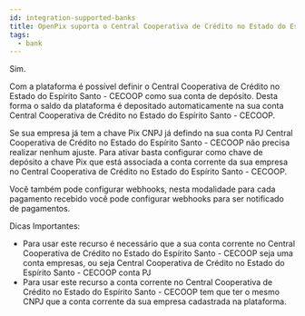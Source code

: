 ```yaml
---
id: integration-supported-banks
title: OpenPix suporta o Central Cooperativa de Crédito no Estado do Espírito Santo - CECOOP ?
tags:
  - bank
---
```


Sim.

Com a plataforma é possível definir o Central Cooperativa de Crédito no Estado do Espírito Santo - CECOOP como sua conta de depósito. Desta forma o saldo da plataforma é depositado automaticamente na sua conta Central Cooperativa de Crédito no Estado do Espírito Santo - CECOOP.

Se sua empresa já tem a chave Pix CNPJ já defindo na sua conta PJ Central Cooperativa de Crédito no Estado do Espírito Santo - CECOOP não precisa realizar nenhum ajuste. Para ativar basta configurar como chave de depósito a chave Pix que está associada a conta corrente da sua empresa no Central Cooperativa de Crédito no Estado do Espírito Santo - CECOOP.

Você também pode configurar webhooks, nesta modalidade para cada pagamento recebido você pode configurar webhooks para ser notificado de pagamentos.

Dicas Importantes:

- Para usar este recurso é necessário que a sua conta corrente no Central Cooperativa de Crédito no Estado do Espírito Santo - CECOOP seja uma conta empresas, ou seja Central Cooperativa de Crédito no Estado do Espírito Santo - CECOOP conta PJ
- Para usar este recurso a conta corrente no Central Cooperativa de Crédito no Estado do Espírito Santo - CECOOP tem que ter o mesmo CNPJ que a conta corrente da sua empresa cadastrada na plataforma.

